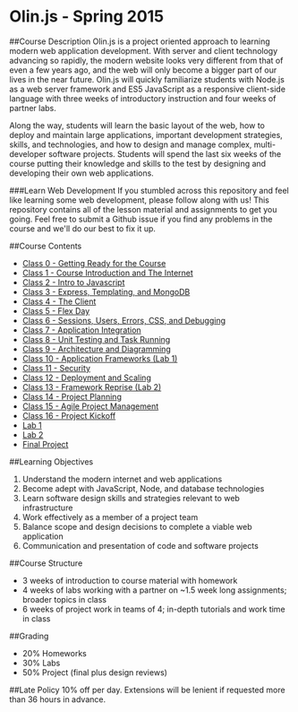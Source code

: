 Olin.js - Spring 2015
===

##Course Description
Olin.js is a project oriented approach to learning modern web application development. With server and client technology advancing so rapidly, the modern website looks very different from that of even a few years ago, and the web will only become a bigger part of our lives in the near future. Olin.js will quickly familiarize students with Node.js as a web server framework and ES5 JavaScript as a responsive client-side language with three weeks of introductory instruction and four weeks of partner labs.

Along the way, students will learn the basic layout of the web, how to deploy and maintain large applications, important development strategies, skills, and technologies, and how to design and manage complex, multi-developer software projects. Students will spend the last six weeks of the course putting their knowledge and skills to the test by designing and developing their own web applications.

###Learn Web Development
If you stumbled across this repository and feel like learning some web development, please follow along with us!
This repository contains all of the lesson material and assignments to get you going.
Feel free to submit a Github issue if you find any problems in the course and we'll do our best to fix it up.

##Course Contents
* [Class 0 - Getting Ready for the Course](./classes/class00)
* [Class 1 - Course Introduction and The Internet](./classes/class01)
* [Class 2 - Intro to Javascript](./classes/class02)
* [Class 3 - Express, Templating, and MongoDB](./classes/class03)
* [Class 4 - The Client](./classes/class04)
* [Class 5 - Flex Day](./classes/class05)
* [Class 6 - Sessions, Users, Errors, CSS, and Debugging](./classes/class06)
* [Class 7 - Application Integration](./classes/class07)
* [Class 8 - Unit Testing and Task Running](./classes/class08)
* [Class 9 - Architecture and Diagramming](./classes/class09)
* [Class 10 - Application Frameworks (Lab 1)](./classes/class10)
* [Class 11 - Security](./classes/class11)
* [Class 12 - Deployment and Scaling](./classes/class12)
* [Class 13 - Framework Reprise (Lab 2)](./classes/class13)
* [Class 14 - Project Planning](./classes/class14)
* [Class 15 - Agile Project Management](./classes/class15)
* [Class 16 - Project Kickoff](./classes/class16)
* [Lab 1](./lab1)
* [Lab 2](./lab2)
* [Final Project](./finalproject)



##Learning Objectives
1. Understand the modern internet and web applications 
2. Become adept with JavaScript, Node, and database technologies
3. Learn software design skills and strategies relevant to web infrastructure
4. Work effectively as a member of a project team
5. Balance scope and design decisions to complete a viable web application
6. Communication and presentation of code and software projects

##Course Structure
* 3 weeks of introduction to course material with homework
* 4 weeks of labs working with a partner on ~1.5 week long assignments; broader topics in class
* 6 weeks of project work in  teams of 4; in-depth tutorials and work time in class

##Grading
* 20% Homeworks
* 30% Labs
* 50% Project (final plus design reviews)

##Late Policy
10% off per day. Extensions will be lenient if requested more than 36 hours in advance.
